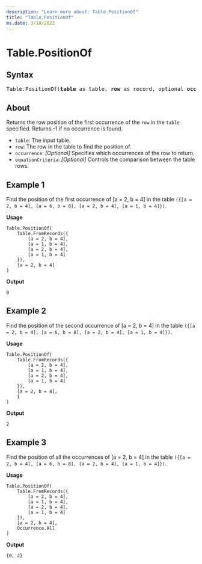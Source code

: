 ```yaml
---
description: "Learn more about: Table.PositionOf"
title: "Table.PositionOf"
ms.date: 3/10/2022
---
```

# Table.PositionOf

## Syntax

<pre>
Table.PositionOf(<b>table</b> as table, <b>row</b> as record, optional <b>occurrence</b> as any, optional <b>equationCriteria</b> as any) as any
</pre>
  
## About

Returns the row position of the first occurrence of the `row` in the `table` specified. Returns -1 if no occurrence is found.

* `table`: The input table.
* `row`: The row in the table to find the position of.
* `occurrence`: _[Optional]_ Specifies which occurrences of the row to return.
* `equationCriteria`: _[Optional]_ Controls the comparison between the table rows.

## Example 1

Find the position of the first occurrence of [a = 2, b = 4] in the table `({[a = 2, b = 4], [a = 6, b = 8], [a = 2, b = 4], [a = 1, b = 4]})`.

**Usage**

```powerquery-m
Table.PositionOf(
    Table.FromRecords({
        [a = 2, b = 4],
        [a = 1, b = 4],
        [a = 2, b = 4],
        [a = 1, b = 4]
    }),
    [a = 2, b = 4]
)
```

**Output**

`0`

## Example 2

Find the position of the second occurrence of [a = 2, b = 4] in the table `({[a = 2, b = 4], [a = 6, b = 8], [a = 2, b = 4], [a = 1, b = 4]})`.

**Usage**

```powerquery-m
Table.PositionOf(
    Table.FromRecords({
        [a = 2, b = 4],
        [a = 1, b = 4],
        [a = 2, b = 4],
        [a = 1, b = 4]
    }),
    [a = 2, b = 4],
    1
)
```

**Output**

`2`

## Example 3

Find the position of all the occurrences of [a = 2, b = 4] in the table `({[a = 2, b = 4], [a = 6, b = 8], [a = 2, b = 4], [a = 1, b = 4]})`.

**Usage**

```powerquery-m
Table.PositionOf(
    Table.FromRecords({
        [a = 2, b = 4],
        [a = 1, b = 4],
        [a = 2, b = 4],
        [a = 1, b = 4]
    }),
    [a = 2, b = 4],
    Occurrence.All
)
```

**Output**

`{0, 2}`
